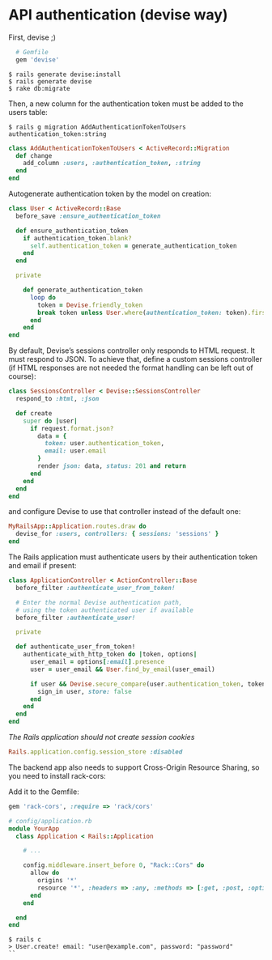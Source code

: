 # API authentication (devise way)

First, devise ;)

```ruby
  # Gemfile
  gem 'devise'
```

```shell
$ rails generate devise:install
$ rails generate devise
$ rake db:migrate
```


Then, a new column for the authentication token must be added to the users table:

```shell
$ rails g migration AddAuthenticationTokenToUsers authentication_token:string
```

```ruby
class AddAuthenticationTokenToUsers < ActiveRecord::Migration
  def change
    add_column :users, :authentication_token, :string
  end
end
```

Autogenerate authentication token by the model on creation:

```ruby
class User < ActiveRecord::Base
  before_save :ensure_authentication_token

  def ensure_authentication_token
    if authentication_token.blank?
      self.authentication_token = generate_authentication_token
    end
  end

  private

    def generate_authentication_token
      loop do
        token = Devise.friendly_token
        break token unless User.where(authentication_token: token).first
      end
    end
end
```


By default, Devise’s sessions controller only responds to HTML request. It must respond to JSON.
To achieve that, define a custom sessions controller (if HTML responses are not needed the format handling can be left out of course):

```ruby
class SessionsController < Devise::SessionsController
  respond_to :html, :json

  def create
    super do |user|
      if request.format.json?
        data = {
          token: user.authentication_token,
          email: user.email
        }
        render json: data, status: 201 and return
      end
    end
  end
end
```

and configure Devise to use that controller instead of the default one:

```ruby
MyRailsApp::Application.routes.draw do
  devise_for :users, controllers: { sessions: 'sessions' }
end
```

The Rails application must authenticate users by their authentication token and email if present:

```ruby
class ApplicationController < ActionController::Base
  before_filter :authenticate_user_from_token!

  # Enter the normal Devise authentication path,
  # using the token authenticated user if available
  before_filter :authenticate_user!

  private

  def authenticate_user_from_token!
    authenticate_with_http_token do |token, options|
      user_email = options[:email].presence
      user = user_email && User.find_by_email(user_email)

      if user && Devise.secure_compare(user.authentication_token, token)
        sign_in user, store: false
      end
    end
  end
end
```


*The Rails application should not create session cookies*


```ruby
Rails.application.config.session_store :disabled
```

The backend app also needs to support Cross-Origin Resource Sharing, so you need to install rack-cors:

Add it to the Gemfile:

```ruby
gem 'rack-cors', :require => 'rack/cors'
```

```ruby
# config/application.rb
module YourApp
  class Application < Rails::Application

    # ...

    config.middleware.insert_before 0, "Rack::Cors" do
      allow do
        origins '*'
        resource '*', :headers => :any, :methods => [:get, :post, :options]
      end
    end

  end
end
```

```shell
$ rails c
> User.create! email: "user@example.com", password: "password"
``